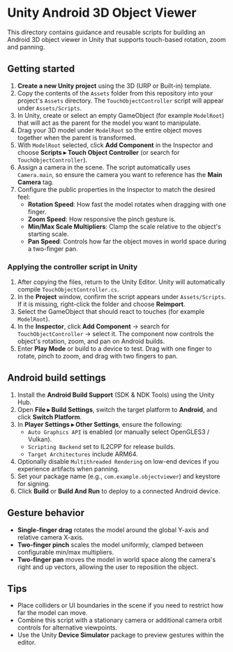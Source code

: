 # Unity Android 3D Object Viewer

This directory contains guidance and reusable scripts for building an Android 3D object viewer in Unity that supports touch-based rotation, zoom and panning.

## Getting started

1. **Create a new Unity project** using the 3D (URP or Built-in) template.
2. Copy the contents of the `Assets` folder from this repository into your project's `Assets` directory. The `TouchObjectController` script will appear under `Assets/Scripts`.
3. In Unity, create or select an empty GameObject (for example `ModelRoot`) that will act as the parent for the model you want to manipulate.
4. Drag your 3D model under `ModelRoot` so the entire object moves together when the parent is transformed.
5. With `ModelRoot` selected, click **Add Component** in the Inspector and choose **Scripts ▸ Touch Object Controller** (or search for `TouchObjectController`).
6. Assign a camera in the scene. The script automatically uses `Camera.main`, so ensure the camera you want to reference has the **Main Camera** tag.
7. Configure the public properties in the Inspector to match the desired feel:
   - **Rotation Speed**: How fast the model rotates when dragging with one finger.
   - **Zoom Speed**: How responsive the pinch gesture is.
   - **Min/Max Scale Multipliers**: Clamp the scale relative to the object's starting scale.
   - **Pan Speed**: Controls how far the object moves in world space during a two-finger pan.

### Applying the controller script in Unity

1. After copying the files, return to the Unity Editor. Unity will automatically compile `TouchObjectController.cs`.
2. In the **Project** window, confirm the script appears under `Assets/Scripts`. If it is missing, right-click the folder and choose **Reimport**.
3. Select the GameObject that should react to touches (for example `ModelRoot`).
4. In the **Inspector**, click **Add Component** → search for `TouchObjectController` → select it. The component now controls the object's rotation, zoom, and pan on Android builds.
5. Enter **Play Mode** or build to a device to test. Drag with one finger to rotate, pinch to zoom, and drag with two fingers to pan.

## Android build settings

1. Install the **Android Build Support** (SDK & NDK Tools) using the Unity Hub.
2. Open **File ▸ Build Settings**, switch the target platform to **Android**, and click **Switch Platform**.
3. In **Player Settings ▸ Other Settings**, ensure the following:
   - `Auto Graphics API` is enabled (or manually select OpenGLES3 / Vulkan).
   - `Scripting Backend` set to IL2CPP for release builds.
   - `Target Architectures` include ARM64.
4. Optionally disable `Multithreaded Rendering` on low-end devices if you experience artifacts when panning.
5. Set your package name (e.g., `com.example.objectviewer`) and keystore for signing.
6. Click **Build** or **Build And Run** to deploy to a connected Android device.

## Gesture behavior

- **Single-finger drag** rotates the model around the global Y-axis and relative camera X-axis.
- **Two-finger pinch** scales the model uniformly, clamped between configurable min/max multipliers.
- **Two-finger pan** moves the model in world space along the camera's right and up vectors, allowing the user to reposition the object.

## Tips

- Place colliders or UI boundaries in the scene if you need to restrict how far the model can move.
- Combine this script with a stationary camera or additional camera orbit controls for alternative viewpoints.
- Use the Unity **Device Simulator** package to preview gestures within the editor.

